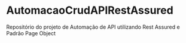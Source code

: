 # AutomacaoCrudAPIRestAssured
Repositório do projeto de Automação de API utilizando Rest Assured e Padrão Page Object
